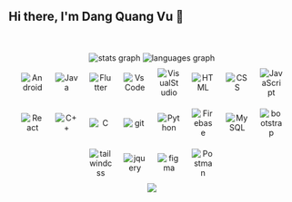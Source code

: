 ## Hi there, I'm Dang Quang Vu 👋

<br clear="both">


<br clear="both">
<div class="container">
  <div display="flex" align="center">
    <img src="https://github-readme-stats.vercel.app/api?username=dangvu2408&hide_title=false&hide_rank=false&show_icons=true&include_all_commits=true&count_private=true&disable_animations=false&theme=dracula&locale=en&hide_border=false" height="160" alt="stats graph" />
    <img src="https://github-readme-stats.vercel.app/api/top-langs?username=dangvu2408&locale=en&hide_title=false&layout=compact&card_width=320&langs_count=5&theme=dracula&hide_border=false" height="160" alt="languages graph" />
  </div>
  <div align="center" style="display:flex;flex-wrap: wrap;justify-content:center;align-items:center;">
    <img  alt="Android" width="40px" style="padding:10px;"  src="https://cdn.jsdelivr.net/gh/devicons/devicon/icons/android/android-original.svg"/>
    <img  alt="Java" width="40px" style="padding:10px; src="https://cdn.jsdelivr.net/gh/devicons/devicon/icons/java/java-original.svg" />
    <img  alt="Flutter" width="40px" style="padding:10px; src="https://cdn.jsdelivr.net/gh/devicons/devicon/icons/flutter/flutter-original.svg" />
    <img  alt="VsCode" width="40px" style="padding:10px; src="https://cdn.jsdelivr.net/gh/devicons/devicon/icons/vscode/vscode-original.svg" />
    <img  alt="VisualStudio" width="40px" style="padding:10px;  src="https://cdn.jsdelivr.net/gh/devicons/devicon/icons/visualstudio/visualstudio-plain.svg" />
    <img  alt="HTML" width="40px" style="padding:10px; src="https://cdn.jsdelivr.net/gh/devicons/devicon/icons/html5/html5-plain.svg" />
    <img  alt="CSS" width="40px" style="padding:10px; src="https://cdn.jsdelivr.net/gh/devicons/devicon/icons/css3/css3-plain.svg" />
    <img  alt="JavaScript" width="40px" style="padding:10px; src="https://cdn.jsdelivr.net/gh/devicons/devicon/icons/javascript/javascript-plain.svg" />
    <img  alt="React" width="40px" style="padding:10px; src="https://cdn.jsdelivr.net/gh/devicons/devicon/icons/react/react-original.svg" />
    <img  alt="C++" width="40px" style="padding:10px; src="https://cdn.jsdelivr.net/gh/devicons/devicon/icons/cplusplus/cplusplus-original.svg" />
    <img  alt="C" width="40px" style="padding:10px; src="https://cdn.jsdelivr.net/gh/devicons/devicon/icons/c/c-original.svg" />
    <img  alt="git" width="40px" style="padding:10px; src="https://www.vectorlogo.zone/logos/git-scm/git-scm-icon.svg"/>
    <img  alt="Python" width="40px" style="padding:10px; src="https://cdn.jsdelivr.net/gh/devicons/devicon/icons/python/python-original.svg" />
    <img  alt="Firebase" width="40px" style="padding:10px; src="https://www.vectorlogo.zone/logos/firebase/firebase-icon.svg"/>
    <img  alt="MySQL" width="40px" style="padding:10px; src="https://cdn.jsdelivr.net/gh/devicons/devicon/icons/mysql/mysql-original-wordmark.svg" />
    <img  alt="bootstrap" width="40px" style="padding:10px; src="https://raw.githubusercontent.com/devicons/devicon/master/icons/bootstrap/bootstrap-plain-wordmark.svg" />
    <img  alt="tailwindcss" width="40px" style="padding:10px; src="https://www.vectorlogo.zone/logos/tailwindcss/tailwindcss-icon.svg"  />
    <img  alt="jquery" width="40px" style="padding:10px; src="https://cdn.jsdelivr.net/gh/devicons/devicon/icons/jquery/jquery-original-wordmark.svg"  />
    <img  alt="figma" width="40px" style="padding:10px; src="https://www.vectorlogo.zone/logos/figma/figma-icon.svg"/>
    <img  alt="Postman" width="40px" style="padding:10px; src="https://cdn.jsdelivr.net/gh/devicons/devicon/icons/postman/postman-original.svg" />
  </div>
  <div align="center" width="100%">
    <img src="https://github-readme-activity-graph.vercel.app/graph?username=dangvu2408&theme=react-dark&hide_border=true&bg_color=20232A">
  </div>
</div>


